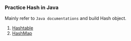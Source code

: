 <h3>Practice Hash in Java </h3>

Mainly refer to `Java documentations` and build Hash object.

1. [Hashtable](https://docs.oracle.com/javase/8/docs/api/java/util/Hashtable.html)
2. [HashMap](https://docs.oracle.com/javase/8/docs/api/java/util/HashMap.html)
